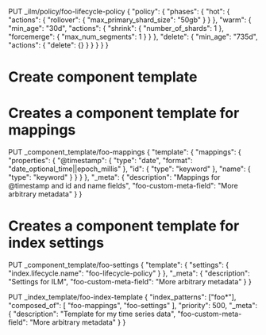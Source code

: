 PUT _ilm/policy/foo-lifecycle-policy
{
  "policy": {
    "phases": {
      "hot": {
        "actions": {
          "rollover": {
            "max_primary_shard_size": "50gb"
          }
        }
      },
      "warm": {
        "min_age": "30d",
        "actions": {
          "shrink": {
            "number_of_shards": 1
          },
          "forcemerge": {
            "max_num_segments": 1
          }
        }
      },
      "delete": {
        "min_age": "735d",
        "actions": {
          "delete": {}
        }
      }
    }
  }
}

# Create component template
# Creates a component template for mappings
PUT _component_template/foo-mappings
{
  "template": {
    "mappings": {
      "properties": {
        "@timestamp": {
          "type": "date",
          "format": "date_optional_time||epoch_millis"
        },
        "id": { "type": "keyword" },
        "name": { "type": "keyword" }
      }
    }
  },
  "_meta": {
    "description": "Mappings for @timestamp and id and name fields",
    "foo-custom-meta-field": "More arbitrary metadata"
  }
}

# Creates a component template for index settings
PUT _component_template/foo-settings
{
  "template": {
    "settings": {
      "index.lifecycle.name": "foo-lifecycle-policy"
    }
  },
  "_meta": {
    "description": "Settings for ILM",
    "foo-custom-meta-field": "More arbitrary metadata"
  }
}

PUT _index_template/foo-index-template
{
  "index_patterns": ["foo*"],
  "composed_of": [ "foo-mappings", "foo-settings" ],
  "priority": 500,
  "_meta": {
    "description": "Template for my time series data",
    "foo-custom-meta-field": "More arbitrary metadata"
  }
}
